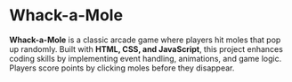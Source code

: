 # Whack-a-Mole
**Whack-a-Mole** is a classic arcade game where players hit moles that pop up randomly. Built with **HTML, CSS, and JavaScript**, this project enhances coding skills by implementing event handling, animations, and game logic. Players score points by clicking moles before they disappear.
